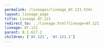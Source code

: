 ```yaml
---
permalink: /lineages/lineage_AY.121.html
layout: lineage_page
title: Lineage AY.121
redirect_to: ../lineage.html?lineage=AY.121
lineage: AY.121
parent: B.1.617.2
children: ['AY.121', 'AY.121.1']
---
```

